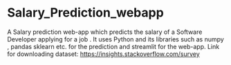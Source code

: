 # Salary_Prediction_webapp
A Salary prediction web-app which predicts the salary of a Software Developer applying for a job . It uses Python and its libraries such as numpy , pandas sklearn etc. for the prediction and streamlit for the web-app.
Link for downloading dataset: https://insights.stackoverflow.com/survey
